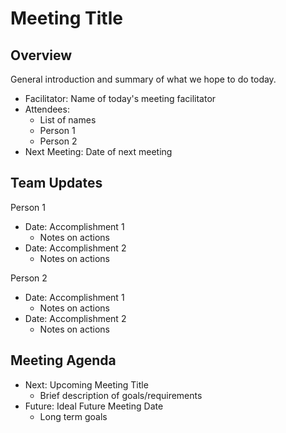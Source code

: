 # Meeting Title

## Overview
General introduction and summary of what we hope to do today.

* Facilitator: Name of today's meeting facilitator
* Attendees: 
    - List of names
    - Person 1
    - Person 2
* Next Meeting: Date of next meeting

## Team Updates
Person 1
* Date: Accomplishment 1
    - Notes on actions
* Date: Accomplishment 2
    - Notes on actions

Person 2
* Date: Accomplishment 1
    - Notes on actions
* Date: Accomplishment 2
    - Notes on actions

## Meeting Agenda
* Next: Upcoming Meeting Title
    - Brief description of goals/requirements
* Future: Ideal Future Meeting Date
    - Long term goals